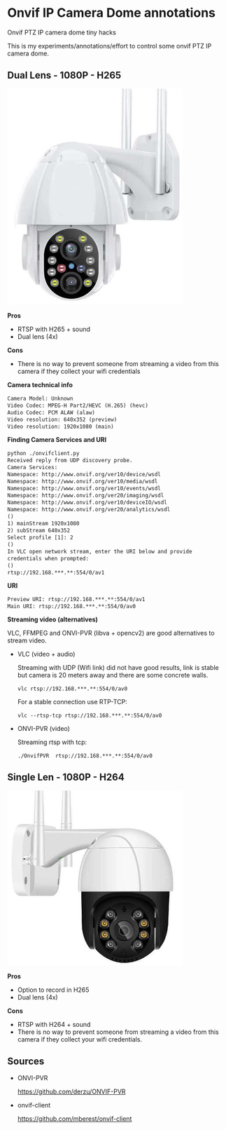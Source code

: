 # Onvif IP Camera Dome annotations
Onvif PTZ IP camera dome tiny hacks

This is my experiments/annotations/effort to control some onvif PTZ IP camera dome.

## Dual Lens - 1080P - H265

![Dual lens](https://github.com/avafinger/onvif_ip_camera_dome/raw/main/cam1_dual_lens_1080P_PTZ.jpg)

**Pros**

  * RTSP with H265 + sound
  * Dual lens (4x)

**Cons**

  * There is no way to prevent someone from streaming a video from this camera if they collect your wifi credentials

**Camera technical info**

    Camera Model: Unknown
    Video Codec: MPEG-H Part2/HEVC (H.265) (hevc)
    Audio Codec: PCM ALAW (alaw)
    Video resolution: 640x352 (preview)
    Video resolution: 1920x1080 (main)
  

**Finding Camera Services and URI**

    python ./onvifclient.py 
    Received reply from UDP discovery probe.
    Camera Services:
    Namespace: http://www.onvif.org/ver10/device/wsdl
    Namespace: http://www.onvif.org/ver10/media/wsdl
    Namespace: http://www.onvif.org/ver10/events/wsdl
    Namespace: http://www.onvif.org/ver20/imaging/wsdl
    Namespace: http://www.onvif.org/ver10/deviceIO/wsdl
    Namespace: http://www.onvif.org/ver20/analytics/wsdl
    ()
    1) mainStream 1920x1080
    2) subStream 640x352
    Select profile [1]: 2
    ()
    In VLC open network stream, enter the URI below and provide credentials when prompted:
    ()
    rtsp://192.168.***.**:554/0/av1

  **URI**
  
    Preview URI: rtsp://192.168.***.**:554/0/av1
    Main URI: rtsp://192.168.***.**:554/0/av0
  

**Streaming video (alternatives)**

  VLC, FFMPEG and ONVI-PVR (libva + opencv2) are good alternatives to stream video.
  
  * VLC (video + audio)
  
    Streaming with UDP (Wifi link) did not have good results, link is stable but camera is 20 meters away and there are some concrete walls.
  
        vlc rtsp://192.168.***.**:554/0/av0
    
    For a stable connection use RTP-TCP:
  
        vlc --rtsp-tcp rtsp://192.168.***.**:554/0/av0

  * ONVI-PVR (video)

    Streaming rtsp with tcp:
    
        ./OnvifPVR  rtsp://192.168.***.**:554/0/av0
    
    
## Single Len - 1080P - H264

![Single len](https://github.com/avafinger/onvif_ip_camera_dome/raw/main/cam2_single_len_1080P_PTZ.jpg)

**Pros**

  * Option to record in H265
  * Dual lens (4x)

**Cons**

  * RTSP with H264 + sound
  * There is no way to prevent someone from streaming a video from this camera if they collect your wifi credentials.


## Sources

  *  ONVI-PVR
     
     https://github.com/derzu/ONVIF-PVR
  
  
  * onvif-client

    https://github.com/mberest/onvif-client
    
